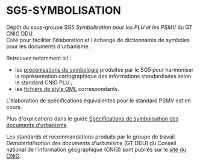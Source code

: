 # SG5-SYMBOLISATION

Dépôt du sous-groupe SG5 *Symbolisation pour les PLU et les PSMV* du GT CNIG DDU.  
Créé pour faciliter l'élaboration et l'échange de dictionnaires de symboles pour les documents d'urbanisme.

Retrouvez notamment ici :
* les [préconisations de symbologie](/PLU/preconisations.md) produites par le SG5 pour harmoniser la représentation cartographique des informations standardisées selon le standard CNIG PLU ;
* les [fichiers de style QML](/PLU/QML) correspondants.

L'élaboration de spécifications équivalentes pour le standard PSMV est en cours.

Plus d'explications dans le guide [Spécifications de symbolisation des documents d'urbanisme](https://drive.google.com/drive/folders/1YHCxmiWknRLXUREbOYq4CUpvqYGZaw2Z).

Les standards et recommandations produits par le groupe de travail *Dématérialisation des documents d'urbanisme* (GT DDU) du Conseil national de l'information géographique (CNIG) sont publiés sur le [site du CNIG](http://cnig.gouv.fr/?page_id=2732).
